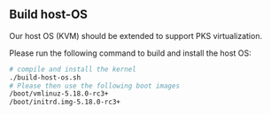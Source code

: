 ## Build host-OS

Our host OS (KVM) should be extended to support PKS virtualization.

Please run the following command to build and install the host OS:

```bash
# compile and install the kernel
./build-host-os.sh
# Please then use the following boot images
/boot/vmlinuz-5.18.0-rc3+
/boot/initrd.img-5.18.0-rc3+
```
